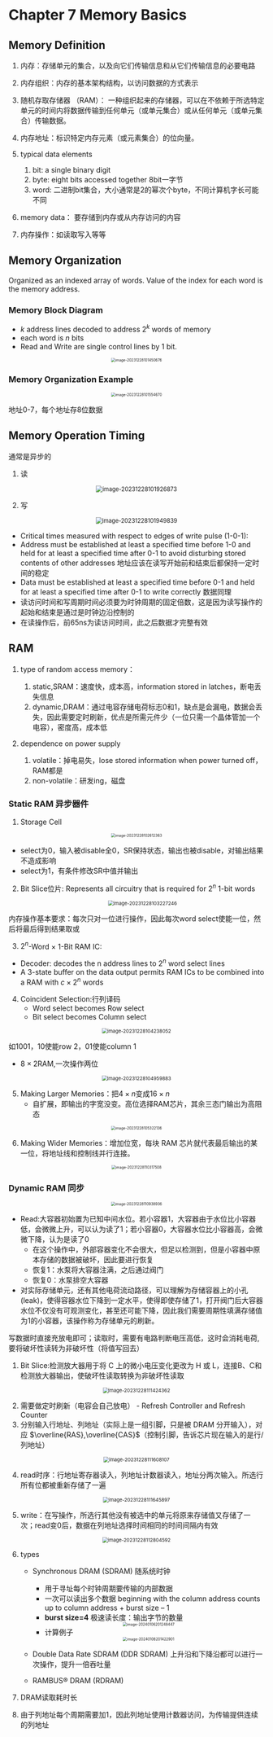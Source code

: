# Chapter 7  Memory Basics

## Memory Definition

1. 内存：存储单元的集合，以及向它们传输信息和从它们传输信息的必要电路
2. 内存组织：内存的基本架构结构，以访问数据的方式表示
3.  随机存取存储器 （RAM）： 一种组织起来的存储器，可以在不依赖于所选特定单元的时间内将数据传输到任何单元（或单元集合）或从任何单元（或单元集合）传输数据。 
4. 内存地址：标识特定内存元素（或元素集合）的位向量。

5. typical data elements
   1. bit: a single binary digit
   2. byte: eight bits accessed together 8bit一字节
   3. word: 二进制bit集合，大小通常是2的幂次个byte，不同计算机字长可能不同
6. memory data： 要存储到内存或从内存访问的内容
7. 内存操作：如读取写入等等

## Memory Organization

Organized as an indexed array of words. Value of the index for each word is the memory address.

### Memory Block Diagram

- $k$ address lines decoded to address $2^k$ words of memory
- each word is $n$ bits
- Read and Write are single control lines by 1 bit.

<div align="center"><img src="https://pixe1ran9e.oss-cn-hangzhou.aliyuncs.com/image-20231228101450676.png" alt="image-20231228101450676" style="zoom:50%;" /></div>

### Memory Organization Example

<div align="center"><img src="https://pixe1ran9e.oss-cn-hangzhou.aliyuncs.com/image-20231228101554670.png" alt="image-20231228101554670" style="zoom:50%;" /></div>

地址0-7，每个地址存8位数据

## Memory Operation Timing

通常是异步的

1. 读

<div align="center"><img src="https://pixe1ran9e.oss-cn-hangzhou.aliyuncs.com/image-20231228101926873.png" alt="image-20231228101926873" style="zoom: 80%;" /></div>

2. 写

<div align="center"><img src="https://pixe1ran9e.oss-cn-hangzhou.aliyuncs.com/image-20231228101949839.png" alt="image-20231228101949839" style="zoom:80%;" /></div>

- Critical times measured with respect to edges of write pulse (1-0-1):
- Address must be established at least a specified time before 1-0 and held for at least a specified time after 0-1 to avoid disturbing stored contents of other addresses 地址应该在读写开始前和结束后都保持一定时间的稳定
- Data must be established at least a specified time before 0-1 and held for at least a specified time after 0-1 to write correctly 数据同理
- 读访问时间和写周期时间必须要为时钟周期的固定倍数，这是因为读写操作的起始和结束是通过是时钟边沿控制的
- 在读操作后，前65ns为读访问时间，此之后数据才完整有效

## RAM

1. type of random access memory： 
   1. static,SRAM：速度快，成本高，information stored in latches，断电丢失信息
   2. dynamic,DRAM：通过电容存储电荷标志0和1，缺点是会漏电，数据会丢失，因此需要定时刷新，优点是所需元件少（一位只需一个晶体管加一个电容），密度高，成本低

2. dependence on power supply
   1. volatile：掉电易失，lose stored information when power turned off，RAM都是
   2. non-volatile：研发ing，磁盘

### Static RAM 异步器件

1. Storage Cell

<div align="center"><img src="https://pixe1ran9e.oss-cn-hangzhou.aliyuncs.com/image-20231228102612363.png" alt="image-20231228102612363" style="zoom:50%;" /></div>

- select为0，输入被disable全0，SR保持状态，输出也被disable，对输出结果不造成影响
- select为1，有条件修改SR中值并输出

2. Bit Slice位片: Represents all circuitry that is required for $2^n$ 1-bit words

   <div align="center"><img src="https://pixe1ran9e.oss-cn-hangzhou.aliyuncs.com/image-20231228103227246.png" alt="image-20231228103227246" style="zoom: 67%;" /></div>

内存操作基本要求：每次只对一位进行操作，因此每次word select使能一位，然后将最后得到结果取或

3. $2^n$-Word $\times$ 1-Bit RAM IC:

- Decoder: decodes the n address lines to $2^n$ word select lines
- A 3-state buffer on the data output permits RAM ICs to be combined into a RAM with $c \times 2^n$ words

4. Coincident Selection:行列译码
   - Word select becomes Row select
   - Bit select becomes Column select

<div align="center"><img src="https://pixe1ran9e.oss-cn-hangzhou.aliyuncs.com/image-20231228104238052.png" alt="image-20231228104238052" style="zoom: 67%;" /></div>

如1001，10使能row 2，01使能column 1

- $8\times2$RAM,一次操作两位

<div align="center"><img src="https://pixe1ran9e.oss-cn-hangzhou.aliyuncs.com/image-20231228104959883.png" alt="image-20231228104959883" style="zoom: 67%;" /></div>

5. Making Larger Memories：把$4\times n$变成$16\times n$
   - 自扩展，即输出的字宽没变。高位选择RAM芯片，其余三态门输出为高阻态

<div align="center"><img src="https://pixe1ran9e.oss-cn-hangzhou.aliyuncs.com/image-20231228105322136.png" alt="image-20231228105322136" style="zoom:50%;" /></div>

6. Making Wider Memories：增加位宽，每块 RAM 芯片就代表最后输出的某一位，将地址线和控制线并行连接。

<div align="center"><img src="https://pixe1ran9e.oss-cn-hangzhou.aliyuncs.com/image-20231228110317508.png" alt="image-20231228110317508" style="zoom: 50%;" /></div>

### Dynamic RAM 同步

<div align="center"><img src="https://pixe1ran9e.oss-cn-hangzhou.aliyuncs.com/image-20231228110938936.png" alt="image-20231228110938936" style="zoom: 50%;" /></div>

- Read:大容器初始置为已知中间水位。若小容器1，大容器由于水位比小容器低，会微微上升，可以认为读了1；若小容器0，大容器水位比小容器高，会微微下降，认为是读了0
  - 在这个操作中，外部容器变化不会很大，但足以检测到，但是小容器中原本存储的数据被破坏，因此要进行恢复
  - 恢复1：水泵将大容器注满，之后通过阀门
  - 恢复0：水泵排空大容器
- 对实际存储单元，还有其他电荷流动路径，可以理解为存储容器上的小孔(leak)，使得容器水位下降到一定水平，使得即使存储了1，打开阀门后大容器水位不仅没有可观测变化，甚至还可能下降，因此我们需要周期性填满存储值为1的小容器，该操作称为存储单元的刷新。

写数据时直接充放电即可；读取时，需要有电路判断电压高低，这时会消耗电荷,要将破坏性读转为非破坏性（将值写回去）

1. Bit Slice:检测放大器用于将 C 上的微小电压变化更改为 H 或 L，连接B、C和检测放大器输出，使破坏性读取转换为非破坏性读取

<div align="center"><img src="https://pixe1ran9e.oss-cn-hangzhou.aliyuncs.com/image-20231228111424362.png" alt="image-20231228111424362" style="zoom:67%;" /></div>

2. 需要做定时刷新（电容会自己放电） - Refresh Controller and Refresh Counter
3. 分别输入行地址、列地址（实际上是一组引脚，只是被 DRAM 分开输入），对应 $\overline{RAS},\overline{CAS}$（控制引脚，告诉芯片现在输入的是行/列地址）

<div align="center"><img src="https://pixe1ran9e.oss-cn-hangzhou.aliyuncs.com/image-20231228111608107.png" alt="image-20231228111608107" style="zoom:67%;" /></div>

4. read时序：行地址寄存器读入，列地址计数器读入，地址分两次输入。所选行所有位都被重新存储了一遍

<div align="center"><img src="https://pixe1ran9e.oss-cn-hangzhou.aliyuncs.com/image-20231228111645897.png" alt="image-20231228111645897" style="zoom:67%;" /></div>

5. write：在写操作，所选行其他没有被选中的单元将原来存储值又存储了一次；read变0后，数据在列地址选择时间相同的时间间隔内有效

<div align="center"><img src="https://pixe1ran9e.oss-cn-hangzhou.aliyuncs.com/image-20231228112804592.png" alt="image-20231228112804592" style="zoom:67%;" /></div>

6. types

   - Synchronous DRAM (SDRAM) 随系统时钟

     - 用于寻址每个时钟周期要传输的内部数据
     - 一次可以读出多个数据 beginning with the column address counts up to column address + burst size – 1
     - **burst size=4** 极速读长度：输出字节的数量

     <div align="center"><img src="https://pixe1ran9e.oss-cn-hangzhou.aliyuncs.com/image-20240106201248447.png" alt="image-20240106201248447" style="zoom:50%;" /></div>

     - 计算例子

     <div align="center"><img src="https://pixe1ran9e.oss-cn-hangzhou.aliyuncs.com/image-20240106201422901.png" alt="image-20240106201422901" style="zoom: 50%;" /></div>

   - Double Data Rate SDRAM (DDR SDRAM) 上升沿和下降沿都可以进行一次操作，提升一倍吞吐量

   - RAMBUS® DRAM (RDRAM)

7. DRAM读取耗时长

8. 由于列地址每个周期需要加1，因此列地址使用计数器访问，为传输提供连续的列地址